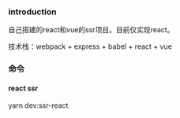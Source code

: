 ### introduction
自己搭建的react和vue的ssr项目。目前仅实现react。

技术栈：webpack + express + babel + react + vue

### 命令
#### react ssr
yarn dev:ssr-react